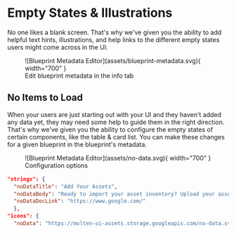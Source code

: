 # Empty States & Illustrations

No one likes a blank screen. That's why we've given you the ability to add helpful text hints, illustrations, and help links to the different empty states users might come across in the UI.

<figure markdown>
![Blueprint Metadata Editor](assets/blueprint-metadata.svg){ width="700" }
  <figcaption>Edit blueprint metadata in the info tab</figcaption>
</figure>

## No Items to Load

When your users are just starting out with your UI and they haven't added any data yet, they may need some help to guide them in the right direction. That's why we've given you the ability to configure the empty states of certain components, like the table & card list. You can make these changes for a given blueprint in the blueprint's metadata.

<figure markdown>
![Blueprint Metadata Editor](assets/no-data.svg){ width="700" }
  <figcaption>Configuration options</figcaption>
</figure>


``` json
"strings": {
  "noDataTitle": "Add Your Assets",
  "noDataBody": "Ready to import your asset inventory? Upload your assets in bulk or individually.",
  "noDataDocLink": "https://www.google.com/"
  },
"icons": {
  "noData": "https://molten-ui-assets.storage.googleapis.com/no-data.svg"
  ```
  
